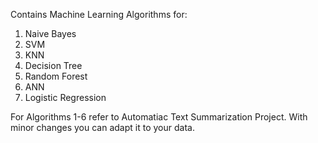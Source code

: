 Contains Machine Learning Algorithms for:
1) Naive Bayes
2) SVM
3) KNN
4) Decision Tree
5) Random Forest
6) ANN
7) Logistic Regression

For Algorithms 1-6 refer to Automatiac Text Summarization Project. With minor changes you can adapt it to your data. 
